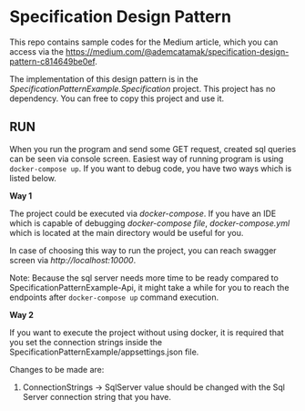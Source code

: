 
# Specification Design Pattern

This repo contains sample codes for the Medium article, which you can access via the https://medium.com/@ademcatamak/specification-design-pattern-c814649be0ef.

The implementation of this design pattern is in the _SpecificationPatternExample.Specification_ project. This project has no dependency. You can free to copy this project and use it.

## __RUN__

When you run the program and send some GET request, created sql queries can be seen via console screen. Easiest way of running program is using `docker-compose up`. If you want to debug code, you have two ways which is listed below.

__Way 1__

The project could be executed via _docker-compose_. If you have an IDE which is capable of debugging _docker-compose file_, _docker-compose.yml_ which is located at the main directory would  be useful for you.

In case of choosing this way to run the project, you can reach swagger screen via _http://localhost:10000_.

Note: Because the sql server needs more time to be ready compared to SpecificationPatternExample-Api, it might take a while for you to reach the endpoints after `docker-compose up` command execution.

__Way 2__

If you want to execute the project without using docker, it is required that you set the connection strings inside the SpecificationPatternExample/appsettings.json file.

Changes to be made are:
1. ConnectionStrings -> SqlServer value should be changed with the Sql Server connection string that you have.

